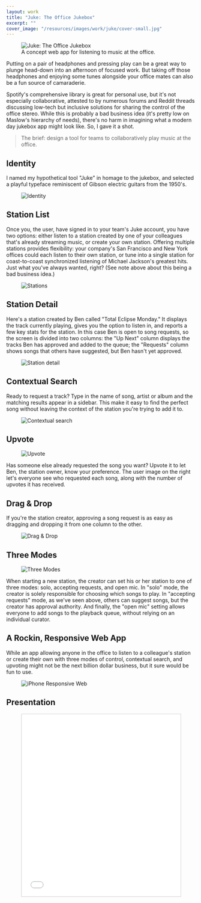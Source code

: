 ```yaml
---
layout: work
title: "Juke: The Office Jukebox"
excerpt: ""
cover_image: "/resources/images/work/juke/cover-small.jpg"
---
```


<figure class="large">
	<img src="/resources/images/work/juke/cover-wide.jpg" alt="Juke: The Office Jukebox" />
	<figcaption>A concept web app for listening to music at the office.</figcaption>
</figure>

Putting on a pair of headphones and pressing play can be a great way to plunge head-down into an afternoon of focused work. But taking off those headphones and enjoying some tunes alongside your office mates can also be a fun source of camaraderie.

Spotify's comprehensive library is great for personal use, but it's not especially collaborative, attested to by numerous forums and Reddit threads discussing low-tech but inclusive solutions for sharing the control of the office stereo. While this is probably a bad business idea (it's pretty low on Maslow's hierarchy of needs), there's no harm in imagining what a modern day jukebox app might look like. So, I gave it a shot.

> The brief: design a tool for teams to collaboratively play music at the office.


## Identity

I named my hypothetical tool "Juke" in homage to the jukebox, and selected a playful typeface reminiscent of Gibson electric guitars from the 1950's.

<figure class="medium">
  <img src="/resources/images/work/juke/identity.png" alt="Identity" />
</figure>


## Station List

Once you, the user, have signed in to your team's Juke account, you have two options: either listen to a station created by one of your colleagues that's already streaming music, or create your own station. Offering multiple stations provides flexibility: your company's San Francisco and New York offices could each listen to their own station, or tune into a single station for coast-to-coast synchronized listening of Michael Jackson's greatest hits. Just what you've always wanted, right? (See note above about this being a bad business idea.)

<figure class="medium">
	<img src="/resources/images/work/juke/2-stations.jpg" alt="Stations" />
</figure>


## Station Detail

Here's a station created by Ben called "Total Eclipse Monday." It displays the track currently playing, gives you the option to listen in, and reports a few key stats for the station. In this case Ben is open to song requests, so the screen is divided into two columns: the "Up Next" column displays the tracks Ben has approved and added to the queue; the "Requests" column shows songs that others have suggested, but Ben hasn't yet approved.


<figure class="medium">
	<img src="/resources/images/work/juke/3-station-detail.jpg" alt="Station detail" />
</figure>


## Contextual Search

Ready to request a track? Type in the name of song, artist or album and the matching results appear in a sidebar. This make it easy to find the perfect song without leaving the context of the station you're trying to add it to.

<figure class="medium">
	<img src="/resources/images/work/juke/4-search.jpg" alt="Contextual search" />
</figure>


## Upvote

<figure class="small">
  <img src="/resources/images/work/juke/5-upvote.jpg" alt="Upvote" />
</figure>

Has someone else already requested the song you want? Upvote it to let Ben, the station owner, know your preference. The user image on the right let's everyone see who requested each song, along with the number of upvotes it has received.


## Drag & Drop

If you're the station creator, approving a song request is as easy as dragging and dropping it from one column to the other.

<figure class="medium">
  <img src="/resources/images/work/juke/6-dragdrop.png" alt="Drag & Drop" />
</figure>


## Three Modes

<figure class="small">
  <img src="/resources/images/work/juke/7-modes.png" alt="Three Modes" />
</figure>

When starting a new station, the creator can set his or her station to one of three modes: solo, accepting requests, and open mic. In "solo" mode, the creator is solely responsible for choosing which songs to play. In "accepting requests" mode, as we've seen above, others can suggest songs, but the creator has approval authority. And finally, the "open mic" setting allows everyone to add songs to the playback queue, without relying on an individual curator. 


## A Rockin, Responsive Web App

While an app allowing anyone in the office to listen to a colleague's station or create their own with three modes of control, contextual search, and upvoting might not be the next billion dollar business, but it sure would be fun to use.


<figure class="medium">
  <img src="/resources/images/work/juke/8-iphone.jpg" alt="iPhone Responsive Web" />
</figure>


## Presentation

<figure class="medium">
  <iframe src="//www.slideshare.net/slideshow/embed_code/key/wXLm0gJHTREBSV" width="595" height="485" frameborder="0" marginwidth="0" marginheight="0" scrolling="no" style="border:1px solid #CCC; border-width:1px; margin-bottom:5px; max-width: 100%;" allowfullscreen> </iframe>
</figure>
